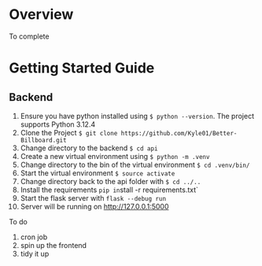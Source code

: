 # Overview
To complete

# Getting Started Guide
## Backend 
1. Ensure you have python installed using `$ python --version`. The project supports Python 3.12.4
2. Clone the Project `$ git clone https://github.com/Kyle01/Better-Billboard.git` 
3. Change directory to the backend `$ cd api`
4. Create a new virtual environment using `$ python -m .venv` 
5. Change directory to the bin of the virtual environment `$ cd .venv/bin/`
6. Start the virtual environment `$ source activate` 
7. Change directory back to the api folder with `$ cd ../.. ` 
8. Install the requirements `pip in`stall -r requirements.txt`
9. Start the flask server with `flask --debug run`
10. Server will be running on http://127.0.0.1:5000

To do 
1. cron job
2. spin up the frontend 
3. tidy it up 